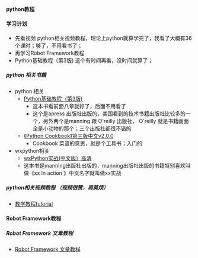 ####    python教程
####    学习计划
*   先看视频 python相关视频教程，理论上python就算学完了，我看了大概有36个课时；够了，不用看书了；
*   再学习Robot Framework教程
*   Python基础教程（第3版) 这个有时间再看，没时间就算了；
#####   python 相关书籍
 *  python 相关
    *   [Python基础教程（第3版)](ebook/Python基础教程.pdf) 
        *   这本书看前面八章就好了，后面不用看了 
        *   这个是apress 出版社出版的，美国看到的技术书籍出版社比较多的一个，另外两个是manning 跟 O'reilly 出版社，
        O'reilly 就是书籍画面全是小动物的那个；三个出版社都很不错的
    *   [《Python Cookbook》第三版中文v2.0.0](ebook/PythonCookbook.pdf)
        *    Cookbook 菜谱的意思，就是个工具书；入门的
 *  wxpython相关
    *   [wxPython实战(中文版）高清](ebook/wxPython实战.pdf)
    *   这本书是manning出版社出版的，manning出版社出版的书籍特别喜欢叫做《xx in action 》中文名字就叫做xx实战 
 #####  python相关视频教程 （视频很赞，周莫烦）
 *  [教学教程tutorial](https://v.youku.com/v_show/id_XMTU4Mjg2Njg4MA==.html?spm=a2hzp.8253876.0.0&f=27312381) 
 
 ####   Robot Framework教程
 #####  Robot Framework 文章教程
 *  [Robot Framework 文章教程]( http://www.testclass.net/rf/) 
 
 

